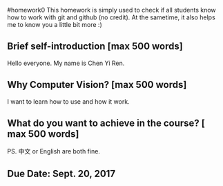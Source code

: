 ﻿#homework0
This homework is simply used to check if all students know how to work with git and github (no credit).
At the sametime, it also helps me to know you a little bit more :)

## Brief self-introduction [max 500 words]
Hello everyone.
My name is Chen Yi Ren.
## Why Computer Vision? [max 500 words]
I want to learn how to use and how it work.
## What do you want to achieve in the course? [ max 500 words]

PS. 中文 or English are both fine.

## Due Date: Sept. 20, 2017
